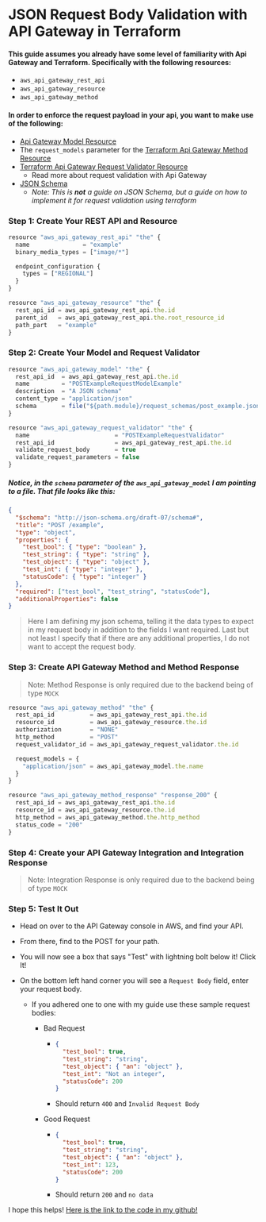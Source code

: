 # JSON Request Body Validation with API Gateway in Terraform

#### This guide assumes you already have some level of familiarity with Api Gateway and Terraform. Specifically with the following resources:

- `aws_api_gateway_rest_api`
- `aws_api_gateway_resource`
- `aws_api_gateway_method`

#### In order to enforce the request payload in your api, you want to make use of the following:

- [Api Gateway Model Resource](https://www.terraform.io/docs/providers/aws/r/api_gateway_model.html)
- The `request_models` parameter for the [Terraform Api Gateway Method Resource](https://www.terraform.io/docs/providers/aws/r/api_gateway_method.html#request_models)
- [Terraform Api Gateway Request Validator Resource](https://www.terraform.io/docs/providers/aws/r/api_gateway_request_validator.html)
  - Read more about request validation with Api Gateway
- [JSON Schema](https://json-schema.org/)
  - _Note: This is **not** a guide on JSON Schema, but a guide on how to implement it for request validation using terraform_

### Step 1: Create Your REST API and Resource

```javascript
resource "aws_api_gateway_rest_api" "the" {
  name               = "example"
  binary_media_types = ["image/*"]

  endpoint_configuration {
    types = ["REGIONAL"]
  }
}

resource "aws_api_gateway_resource" "the" {
  rest_api_id = aws_api_gateway_rest_api.the.id
  parent_id   = aws_api_gateway_rest_api.the.root_resource_id
  path_part   = "example"
}
```

### Step 2: Create Your Model and Request Validator

```javascript
resource "aws_api_gateway_model" "the" {
  rest_api_id  = aws_api_gateway_rest_api.the.id
  name         = "POSTExampleRequestModelExample"
  description  = "A JSON schema"
  content_type = "application/json"
  schema       = file("${path.module}/request_schemas/post_example.json")
}

resource "aws_api_gateway_request_validator" "the" {
  name                        = "POSTExampleRequestValidator"
  rest_api_id                 = aws_api_gateway_rest_api.the.id
  validate_request_body       = true
  validate_request_parameters = false
}
```

##### Notice, in the `schema` parameter of the `aws_api_gateway_model` I am pointing to a file. That file looks like this:

```json
{
  "$schema": "http://json-schema.org/draft-07/schema#",
  "title": "POST /example",
  "type": "object",
  "properties": {
    "test_bool": { "type": "boolean" },
    "test_string": { "type": "string" },
    "test_object": { "type": "object" },
    "test_int": { "type": "integer" },
    "statusCode": { "type": "integer" }
  },
  "required": ["test_bool", "test_string", "statusCode"],
  "additionalProperties": false
}
```

> Here I am defining my json schema, telling it the data types to expect in my request body in addition to the fields I want required. Last but not least I specify that if there are any additional properties, I do not want to accept the request body.

### Step 3: Create API Gateway Method and Method Response

> Note: Method Response is only required due to the backend being of type `MOCK`

```javascript
resource "aws_api_gateway_method" "the" {
  rest_api_id          = aws_api_gateway_rest_api.the.id
  resource_id          = aws_api_gateway_resource.the.id
  authorization        = "NONE"
  http_method          = "POST"
  request_validator_id = aws_api_gateway_request_validator.the.id

  request_models = {
    "application/json" = aws_api_gateway_model.the.name
  }
}

resource "aws_api_gateway_method_response" "response_200" {
  rest_api_id = aws_api_gateway_rest_api.the.id
  resource_id = aws_api_gateway_resource.the.id
  http_method = aws_api_gateway_method.the.http_method
  status_code = "200"
}
```

### Step 4: Create your API Gateway Integration and Integration Response

> Note: Integration Response is only required due to the backend being of type `MOCK`

### Step 5: Test It Out

- Head on over to the API Gateway console in AWS, and find your API.

- From there, find to the POST for your path.

- You will now see a box that says "Test" with lightning bolt below it! Click It!

- On the bottom left hand corner you will see a `Request Body` field, enter your request body.

  - If you adhered one to one with my guide use these sample request bodies:

    - Bad Request

      - ```json
        {
          "test_bool": true,
          "test_string": "string",
          "test_object": { "an": "object" },
          "test_int": "Not an integer",
          "statusCode": 200
        }
        ```
      - Should return `400` and `Invalid Request Body`

    - Good Request
      - ```json
        {
          "test_bool": true,
          "test_string": "string",
          "test_object": { "an": "object" },
          "test_int": 123,
          "statusCode": 200
        }
        ```
      - Should return `200` and `no data`

I hope this helps! [Here is the link to the code in my github!](https://github.com/iNeedICS/terraform-examples)
